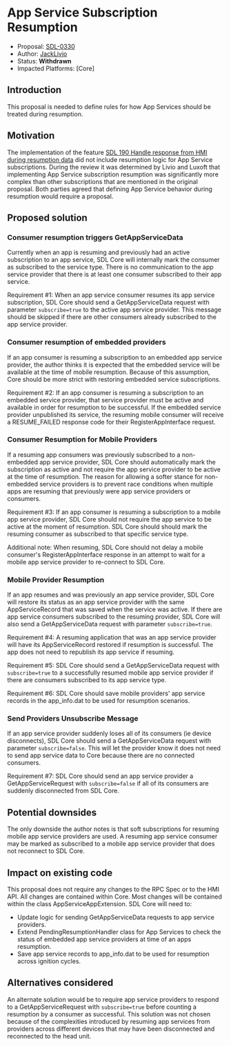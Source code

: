 # App Service Subscription Resumption

* Proposal: [SDL-0330](0330-app-service-resumption.md)
* Author: [JackLivio](https://github.com/jacklivio)
* Status: **Withdrawn**
* Impacted Platforms: [Core]

## Introduction

This proposal is needed to define rules for how App Services should be treated during resumption.

## Motivation

The implementation of the feature [SDL 190 Handle response from HMI during resumption data](https://github.com/smartdevicelink/sdl_evolution/blob/master/proposals/0190-resumption-data-error-handling.md) did not include resumption logic for App Service subscriptions. During the review it was determined by Livio and Luxoft that implementing App Service subscription resumption was significantly more complex than other subscriptions that are mentioned in the original proposal. Both parties agreed that defining App Service behavior during resumption would require a proposal. 


## Proposed solution

### Consumer resumption triggers GetAppServiceData

Currently when an app is resuming and previously had an active subscription to an app service, SDL Core will internally mark the consumer as subscribed to the service type. There is no communication to the app service provider that there is at least one consumer subscribed to their app service.

Requirement #1: When an app service consumer resumes its app service subscription, SDL Core should send a GetAppServiceData request with parameter `subscribe=true` to the active app service provider. This message should be skipped if there are other consumers already subscribed to the app service provider.

### Consumer resumption of embedded providers

If an app consumer is resuming a subscription to an embedded app service provider, the author thinks it is expected that the embedded service will be available at the time of mobile resumption. Because of this assumption, Core should be more strict with restoring embedded service subscriptions.

Requirement #2: If an app consumer is resuming a subscription to an embedded service provider, that service provider must be active and available in order for resumption to be successful. If the embedded service provider unpublished its service, the resuming mobile consumer will receive a RESUME_FAILED response code for their RegisterAppInterface request.

### Consumer Resumption for Mobile Providers

If a resuming app consumers was previously subscribed to a non-embedded app service provider, SDL Core should automatically mark the subscription as active and not require the app service provider to be active at the time of resumption. The reason for allowing a softer stance for non-embedded service providers is to prevent race conditions when multiple apps are resuming that previously were app service providers or consumers. 

Requirement #3: If an app consumer is resuming a subscription to a mobile app service provider, SDL Core should not require the app service to be active at the moment of resumption. SDL Core should should mark the resuming consumer as subscribed to that specific service type.

Additional note: When resuming, SDL Core should not delay a mobile consumer's RegisterAppInterface response in an attempt to wait for a mobile app service provider to re-connect to SDL Core.

### Mobile Provider Resumption

If an app resumes and was previously an app service provider, SDL Core will restore its status as an app service provider with the same AppServiceRecord that was saved when the service was active. If there are app service consumers subscribed to the resuming provider, SDL Core will also send a GetAppServiceData request with parameter `subscribe=true`.

Requirement #4: A resuming application that was an app service provider will have its AppServiceRecord restored if resumption is successful. The app does not need to republish its app service if resuming.

Requirement #5: SDL Core should send a GetAppServiceData request with `subscribe=true` to a successfully resumed mobile app service provider if there are consumers subscribed to its app service type.

Requirement #6: SDL Core should save mobile providers' app service records in the app_info.dat to be used for resumption scenarios.

### Send Providers Unsubscribe Message

If an app service provider suddenly loses all of its consumers (ie device disconnects), SDL Core should send a GetAppServiceData request with parameter `subscribe=false`. This will let the provider know it does not need to send app service data to Core because there are no connected consumers.

Requirement #7: SDL Core should send an app service provider a GetAppServiceRequest with `subscribe=false` if all of its consumers are suddenly disconnected from SDL Core.

## Potential downsides

The only downside the author notes is that soft subscriptions for resuming mobile app service providers are used. A resuming app service consumer may be marked as subscribed to a mobile app service provider that does not reconnect to SDL Core. 

## Impact on existing code

This proposal does not require any changes to the RPC Spec or to the HMI API. All changes are contained within Core. Most changes will be contained within the class AppServiceAppExtension. SDL Core will need to:

- Update logic for sending GetAppServiceData requests to app service providers.
- Extend PendingResumptionHandler class for App Services to check the status of embedded app service providers at time of an apps resumption.
- Save app service records to app_info.dat to be used for resumption across ignition cycles.


## Alternatives considered

An alternate solution would be to require app service providers to respond to a GetAppServiceRequest with `subscribe=true` before counting a resumption by a consumer as successful. This solution was not chosen because of the complexities introduced by resuming app services from providers across different devices that may have been disconnected and reconnected to the head unit.
